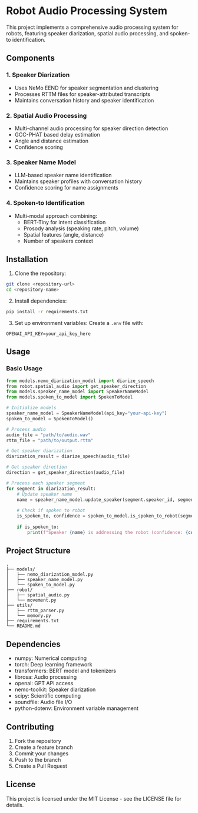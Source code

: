# Robot Audio Processing System

This project implements a comprehensive audio processing system for robots, featuring speaker diarization, spatial audio processing, and spoken-to identification.

## Components

### 1. Speaker Diarization
- Uses NeMo EEND for speaker segmentation and clustering
- Processes RTTM files for speaker-attributed transcripts
- Maintains conversation history and speaker identification

### 2. Spatial Audio Processing
- Multi-channel audio processing for speaker direction detection
- GCC-PHAT based delay estimation
- Angle and distance estimation
- Confidence scoring

### 3. Speaker Name Model
- LLM-based speaker name identification
- Maintains speaker profiles with conversation history
- Confidence scoring for name assignments

### 4. Spoken-to Identification
- Multi-modal approach combining:
  - BERT-Tiny for intent classification
  - Prosody analysis (speaking rate, pitch, volume)
  - Spatial features (angle, distance)
  - Number of speakers context

## Installation

1. Clone the repository:
```bash
git clone <repository-url>
cd <repository-name>
```

2. Install dependencies:
```bash
pip install -r requirements.txt
```

3. Set up environment variables:
Create a `.env` file with:
```
OPENAI_API_KEY=your_api_key_here
```

## Usage

### Basic Usage
```python
from models.nemo_diarization_model import diarize_speech
from robot.spatial_audio import get_speaker_direction
from models.speaker_name_model import SpeakerNameModel
from models.spoken_to_model import SpokenToModel

# Initialize models
speaker_name_model = SpeakerNameModel(api_key="your-api-key")
spoken_to_model = SpokenToModel()

# Process audio
audio_file = "path/to/audio.wav"
rttm_file = "path/to/output.rttm"

# Get speaker diarization
diarization_result = diarize_speech(audio_file)

# Get speaker direction
direction = get_speaker_direction(audio_file)

# Process each speaker segment
for segment in diarization_result:
    # Update speaker name
    name = speaker_name_model.update_speaker(segment.speaker_id, segment.transcript)
    
    # Check if spoken to robot
    is_spoken_to, confidence = spoken_to_model.is_spoken_to_robot(segment.features)
    
    if is_spoken_to:
        print(f"Speaker {name} is addressing the robot (confidence: {confidence:.2f})")
```

## Project Structure

```
.
├── models/
│   ├── nemo_diarization_model.py
│   ├── speaker_name_model.py
│   └── spoken_to_model.py
├── robot/
│   ├── spatial_audio.py
│   └── movement.py
├── utils/
│   ├── rttm_parser.py
│   └── memory.py
├── requirements.txt
└── README.md
```

## Dependencies

- numpy: Numerical computing
- torch: Deep learning framework
- transformers: BERT model and tokenizers
- librosa: Audio processing
- openai: GPT API access
- nemo-toolkit: Speaker diarization
- scipy: Scientific computing
- soundfile: Audio file I/O
- python-dotenv: Environment variable management

## Contributing

1. Fork the repository
2. Create a feature branch
3. Commit your changes
4. Push to the branch
5. Create a Pull Request

## License

This project is licensed under the MIT License - see the LICENSE file for details.
